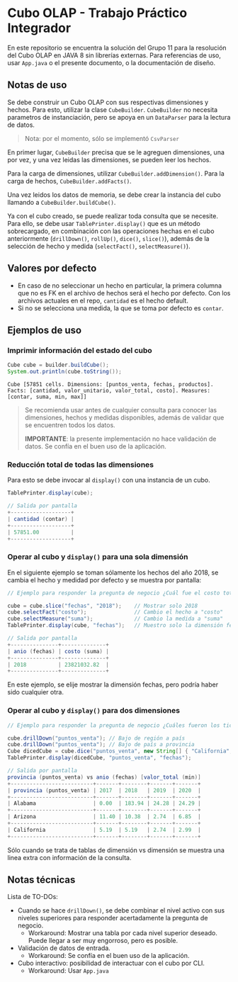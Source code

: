 # Cubo OLAP - Trabajo Práctico Integrador

En este repositorio se encuentra la solución del Grupo 11 para la resolución del Cubo OLAP en JAVA 8 sin librerías externas. Para referencias de uso, usar `App.java` o el presente documento, o la documentación de diseño.

## Notas de uso
Se debe construir un Cubo OLAP con sus respectivas dimensiones y hechos. Para esto, utilizar la clase `CubeBuilder`. `CubeBuilder` no necesita parametros de instanciación, pero se apoya en un `DataParser` para la lectura de datos.

> Nota: por el momento, sólo se implementó `CsvParser`

En primer lugar, `CubeBuilder` precisa que se le agreguen dimensiones, una por vez, y una vez leidas las dimensiones, se pueden leer los hechos.

Para la carga de dimensiones, utilizar `CubeBuilder.addDimension()`. Para la carga de hechos, `CubeBuilder.addFacts()`.

Una vez leidos los datos de memoria, se debe crear la instancia del cubo llamando a `CubeBuilder.buildCube()`.

Ya con el cubo creado, se puede realizar toda consulta que se necesite. Para ello, se debe usar `TablePrinter.display()` que es un método sobrecargado, en combinación con las operaciones hechas en el cubo anteriormente (`drillDown()`, `rollUp()`, `dice()`, `slice()`), además de la selección de hecho y medida (`selectFact()`, `selectMeasure()`).

## Valores por defecto

- En caso de no seleccionar un hecho en particular, la primera columna que no es FK en el archivo de hechos será el hecho por defecto. Con los archivos actuales en el repo, `cantidad` es el hecho default.
- Si no se selecciona una medida, la que se toma por defecto es `contar`.

## Ejemplos de uso

### Imprimir información del estado del cubo
```java
Cube cube = builder.buildCube();
System.out.println(cube.toString());
```

`Cube [57851 cells. Dimensions: [puntos_venta, fechas, productos]. Facts: [cantidad, valor_unitario, valor_total, costo]. Measures: [contar, suma, min, max]]`

> Se recomienda usar antes de cualquier consulta para conocer las dimensiones, hechos y medidas disponibles, además de validar que se encuentren todos los datos.
> 
> **IMPORTANTE**: la presente implementación no hace validación de datos. Se confía en el buen uso de la aplicación.

### Reducción total de todas las dimensiones
Para esto se debe invocar al `display()` con una instancia de un cubo.

```java
TablePrinter.display(cube);

// Salida por pantalla
+-------------------+
| cantidad (contar) |
+-------------------+
| 57851.00          |
+-------------------+
```

### Operar al cubo y `display()` para una sola dimensión
En el siguiente ejemplo se toman sólamente los hechos del año 2018, se cambia el hecho y medidad por defecto y se muestra por pantalla:

```java
// Ejemplo para responder la pregunta de negocio ¿Cuál fue el costo total de los productos vendidos durante 2018?

cube = cube.slice("fechas", "2018");    // Mostrar solo 2018
cube.selectFact("costo");               // Cambio el hecho a "costo"
cube.selectMeasure("suma");             // Cambio la medida a "suma"
TablePrinter.display(cube, "fechas");   // Muestro solo la dimensión fechas

// Salida por pantalla
+---------------+--------------+
| anio (fechas) | costo (suma) |
+---------------+--------------+
| 2018          | 23821032.82  |
+---------------+--------------+
```

En este ejemplo, se elije mostrar la dimensión fechas, pero podría haber sido cualquier otra.

### Operar al cubo y `display()` para dos dimensiones
```java
// Ejemplo para responder la pregunta de negocio ¿Cuáles fueron los tickets más bajos en California, Alabama y Arizona (EE.UU.)?

cube.drillDown("puntos_venta"); // Bajo de región a país
cube.drillDown("puntos_venta"); // Bajo de país a provincia
Cube dicedCube = cube.dice("puntos_venta", new String[] { "California", "Alabama", "Arizona" });
TablePrinter.display(dicedCube, "puntos_venta", "fechas");

// Salida por pantalla
provincia (puntos_venta) vs anio (fechas) [valor_total (min)]
+--------------------------+-------+--------+-------+-------+
| provincia (puntos_venta) | 2017  | 2018   | 2019  | 2020  |
+--------------------------+-------+--------+-------+-------+
| Alabama                  | 0.00  | 183.94 | 24.28 | 24.29 |
+--------------------------+-------+--------+-------+-------+
| Arizona                  | 11.40 | 10.38  | 2.74  | 6.85  |
+--------------------------+-------+--------+-------+-------+
| California               | 5.19  | 5.19   | 2.74  | 2.99  |
+--------------------------+-------+--------+-------+-------+
```

Sólo cuando se trata de tablas de dimensión vs dimensión se muestra una linea extra con información de la consulta.

## Notas técnicas
Lista de TO-DOs:

- Cuando se hace `drillDown()`, se debe combinar el nivel activo con sus niveles superiores para responder acertadamente la pregunta de negocio.
    - Workaround: Mostrar una tabla por cada nivel superior deseado. Puede llegar a ser muy engorroso, pero es posible.
- Validación de datos de entrada.
    - Workaround: Se confía en el buen uso de la aplicación.
- Cubo interactivo: posibilidad de interactuar con el cubo por CLI.
    - Workaround: Usar `App.java`

